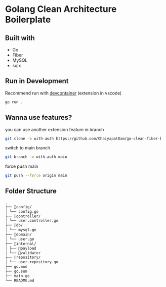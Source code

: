 # Golang Clean Architecture Boilerplate

## Built with

- Go
- Fiber
- MySQL
- sqlx

## Run in Development

Recommend run with [devcontainer](https://marketplace.visualstudio.com/items?itemName=ms-vscode-remote.remote-containers) (extension in vscode)

```bash
go run .
```

## Wanna use features?

you can use another extension feature in branch

```bash
git clone -b with-auth https://github.com/ChaiyapatOam/go-clean-fiber-boiler.git
```

switch to main branch

```bash
git branch -m with-auth main
```

force push main

```bash
git push --force origin main
```

## Folder Structure

```md
.
├── 📂config/
│ └── config.go
├── 📂controller/
│ └── user.controller.go
├── 📂db/
│ └── mysql.go
├── 📂domain/
│ └── user.go
├── 📂internal/
│ ├── 📂payload
│ └── 📂validator
├── 📂repository/
│ └── user.repository.go
├── go.mod
├── go.sum
├── main.go
└── README.md
```
